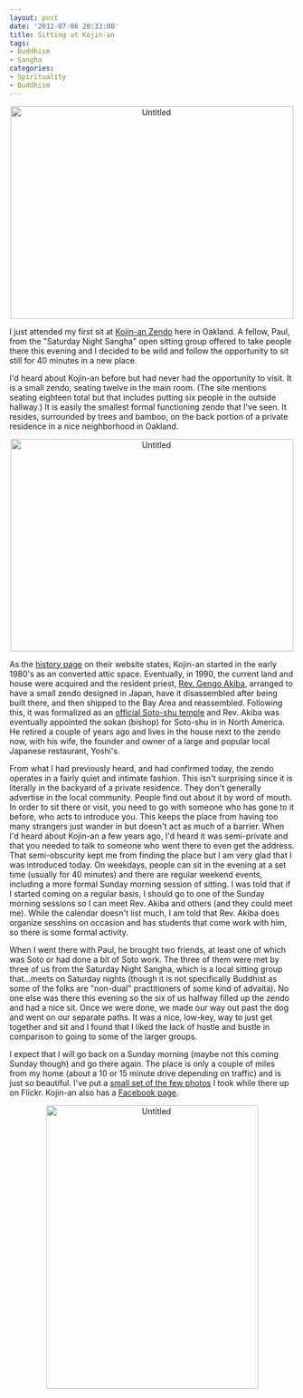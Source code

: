 ```yaml
--- 
layout: post
date: '2012-07-06 20:33:00'
title: Sitting at Kojin-an
tags: 
- Buddhism
- Sangha
categories:
- Spirituality
- Buddhism
---
```

<p style="text-align:center"><a href="http://www.flickr.com/photos/albill/7518211672/" title="Untitled by albill, on Flickr"><img src="http://farm9.staticflickr.com/8146/7518211672_712b83a5b7.jpg" width="500" height="375" alt="Untitled"></a></p>

I just attended my first sit at [Kojin-an Zendo](http://oakland-zencenter.org/welcome-to-kojin-an/) here in Oakland. A fellow, Paul, from the "Saturday Night Sangha" open sitting group offered to take people there this evening and I decided to be wild and follow the opportunity to sit still for 40 minutes in a new place.

I'd heard about Kojin-an before but had never had the opportunity to visit. It is a small zendo, seating twelve in the main room. (The site mentions seating eighteen total but that includes putting six people in the outside hallway.) It is easily the smallest formal functioning zendo that I've seen. It resides, surrounded by trees and bamboo, on the back portion of a private residence in a nice neighborhood in Oakland. 

<p style="text-align:center"><a href="http://www.flickr.com/photos/albill/7518210172/" title="Untitled by albill, on Flickr"><img src="http://farm8.staticflickr.com/7259/7518210172_8b45ceacc7.jpg" width="500" height="375" alt="Untitled"></a></p>

As the [history page](http://www.kojin-an.org/kojinanHistory.php) on their website states, Kojin-an started in the early 1980's as an converted attic space. Eventually, in 1990, the current land and house were acquired and the resident priest, [Rev. Gengo Akiba](http://oakland-zencenter.org/who-we-are/), arranged to have a small zendo designed in Japan, have it disassembled after being built there, and then shipped to the Bay Area and reassembled. Following this, it was formalized as an [official Soto-shu temple](http://soto-zen.net/wiki/wiki.cgi?page=Kojin-an+Zendo) and Rev. Akiba was eventually appointed the sokan (bishop) for Soto-shu in in North America. He retired a couple of years ago and lives in the house next to the zendo now, with his wife, the founder and owner of a large and popular local Japanese restaurant, Yoshi's.

From what I had previously heard, and had confirmed today, the zendo operates in a fairly quiet and intimate fashion. This isn't surprising since it is literally in the backyard of a private residence. They don't generally advertise in the local community. People find out about it by word of mouth. In order to sit there or visit, you need to go with someone who has gone to it before, who acts to introduce you. This keeps the place from having too many strangers just wander in but doesn't act as much of a barrier. When I'd heard about Kojin-an a few years ago, I'd heard it was semi-private and that you needed to talk to someone who went there to even get the address. That semi-obscurity kept me from finding the place but I am very glad that I was introduced today. On weekdays, people can sit in the evening at a set time (usually for 40 minutes) and there are regular weekend events, including a more formal Sunday morning session of sitting. I was told that if I started coming on a regular basis, I should go to one of the Sunday morning sessions so I can meet Rev. Akiba and others (and they could meet me). While the calendar doesn't list much, I am told that Rev. Akiba does organize sesshins on occasion and has students that come work with him, so there is some formal activity.

When I went there with Paul, he brought two friends, at least one of which was Soto or had done a bit of Soto work. The three of them were met by three of us from the Saturday Night Sangha, which is a local sitting group that…meets on Saturday nights (though it is not specifically Buddhist as some of the folks are "non-dual" practitioners of some kind of advaita). No one else was there this evening so the six of us halfway filled up the zendo and had a nice sit. Once we were done, we made our way out past the dog and went on our separate paths. It was a nice, low-key, way to just get together and sit and I found that I liked the lack of hustle and bustle in comparison to going to some of the larger groups.

I expect that I will go back on a Sunday morning (maybe not this coming Sunday though) and go there again. The place is only a couple of miles from my home (about a 10 or 15 minute drive depending on traffic) and is just so beautiful. I've put a [small set of the few photos](http://www.flickr.com/photos/albill/sets/72157630457857318/) I took while there up on Flickr. Kojin-an also has a [Facebook page](https://www.facebook.com/pages/Kojinan-Zendo/265911100887).

<p style="text-align:center"><a href="http://www.flickr.com/photos/albill/7518206232/" title="Untitled by albill, on Flickr"><img src="http://farm8.staticflickr.com/7114/7518206232_327c5c7ba2.jpg" width="375" height="500" alt="Untitled"></a></p>